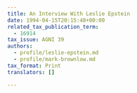 ```yaml
---
title: An Interview With Leslie Epstein
date: 1994-04-15T20:15:48+00:00
related_tax_publication_term:
  - 16914
tax_issue: AGNI 39
authors:
  - profile/leslie-epstein.md
  - profile/mark-brownlow.md
tax_format: Print
translators: []

---
```

